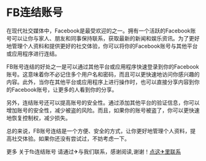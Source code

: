 # FB连结账号

在现代社交媒体中，Facebook是最受欢迎的之一。拥有一个活跃的Facebook账号可以让你与家人、朋友和同事保持联系，获取最新的新闻和娱乐资讯。为了更好地管理个人资料和提供更好的社交体验，你可以将你的Facebook账号与其他平台或应用程序进行连结。

FB账号连结的好处之一是可以通过其他平台或应用程序快速登录到你的Facebook账号。这意味着你不必记住多个用户名和密码，而且可以更快速地访问你感兴趣的内容。此外，当你在其他平台或应用程序上进行操作时，也可以直接分享内容到你的Facebook账号，让更多的人看到你的分享。

另外，连结账号还可以提高账号的安全性。通过添加其他平台的验证信息，你可以增加账号的安全性，减少被盗的风险。而且，如果你的账号被盗了，你可以更快速地恢复控制权，减少损失。

总的来说，FB账号连结是一个方便、安全的方式，让你更好地管理个人资料，提高社交体验。如果你还没有尝试过，不妨考虑一下。

更多 关于fb连结账号 请通过✈与我们联系，感谢阅读,谢谢！[点这✈里联系](https://1.k02.cc)